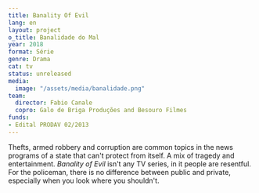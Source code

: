 ```yaml
---
title: Banality Of Evil
lang: en
layout: project
o_title: Banalidade do Mal
year: 2018
format: Série
genre: Drama
cat: tv
status: unreleased
media:
  image: "/assets/media/banalidade.png"
team:
  director: Fabio Canale
  copro: Galo de Briga Produções and Besouro Filmes
funds:
- Edital PRODAV 02/2013
---
```


Thefts, armed robbery and corruption are common topics in the news programs of a state that can't protect from itself. A mix of tragedy and entertainment. _Banality of Evil_ isn't any TV series, in it people are resentful. For the policeman, there is no difference between public and private, especially when you look where you shouldn't.
